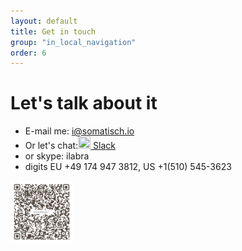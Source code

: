```yaml
---
layout: default
title: Get in touch
group: "in_local_navigation"
order: 6
---
```


# Let's talk about it
- E-mail me: <a href="mailto:i@somatisch.io">i@somatisch.io</a>
- Or let's chat:<a href="https://somatisch.slack.com/messages/C4LJMVB7F"><img src="https://assets.brandfolder.com/ubhnmsn4/original/Slack_Mark_Web.png" width="20" height="20" /> Slack</a>
- or skype: ilabra
-  digits EU +49 174 947 3812, US +1(510) 545-3623

<img src="/explorations/Ivan_Labra.png" height="100" width="100">
